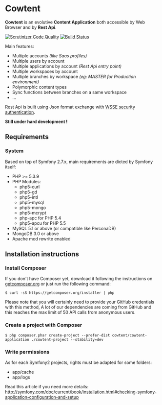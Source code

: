 # Cowtent

**Cowtent** is an evolutive **Content Application** both accessible by Web Browser and by **Rest Api**.

[![Scrutinizer Code Quality](https://scrutinizer-ci.com/g/cowtent/cowtent-application/badges/quality-score.png?b=master)](https://scrutinizer-ci.com/g/cowtent/cowtent-application/?branch=master) [![Build Status](https://scrutinizer-ci.com/g/cowtent/cowtent-application/badges/build.png?b=master)](https://scrutinizer-ci.com/g/cowtent/cowtent-application/build-status/master)

Main features:
 - Multiple accounts *(like Saas profiles)*
 - Multiple users by account
 - Multiple applications by account *(Rest Api entry point)*
 - Multiple workspaces by account
 - Multiple branches by workspace *(eg: MASTER for Production environment)*
 - Polymorphic content types
 - Sync functions between branches on a same workspace
 - ...

Rest Api is built using Json format exchange with [WSSE security authentication](http://symfony.com/doc/current/cookbook/security/custom_authentication_provider.html#meet-wsse).

**Still under hard development !**

## Requirements

### System

Based on top of Symfony 2.7.x, main requirements are dicted by Symfony itself:
 - PHP >= 5.3.9
 - PHP Modules:
   - php5-curl
   - php5-gd
   - php5-intl
   - php5-mysql
   - php5-mongo
   - php5-mcrypt
   - php-apc for PHP 5.4
   - php5-apcu for PHP 5.5
 - MySQL 5.1 or above (or compatible like PerconaDB)
 - MongoDB 3.0 or above
 - Apache mod rewrite enabled

## Installation instructions

### Install Composer

If you don't have Composer yet, download it following the instructions on [getcomposer.org](http://getcomposer.org/) or just run the following command:

````
$ curl -sS https://getcomposer.org/installer | php
````

Please note that you will certainly need to provide your GitHub credentials with this method, A lot of our dependencies are coming from GitHub and this reaches the max limit of 50 API calls from anonymous users.

### Create a project with Composer

````
$ php composer.phar create-project --prefer-dist cowtent/cowtent-application ./cowtent-project --stability=dev
````

### Write permissions

As for each Symfony2 projects, rights must be adapted for some folders:
 - app/cache
 - app/logs

Read this article if you need more details:
http://symfony.com/doc/current/book/installation.html#checking-symfony-application-configuration-and-setup


